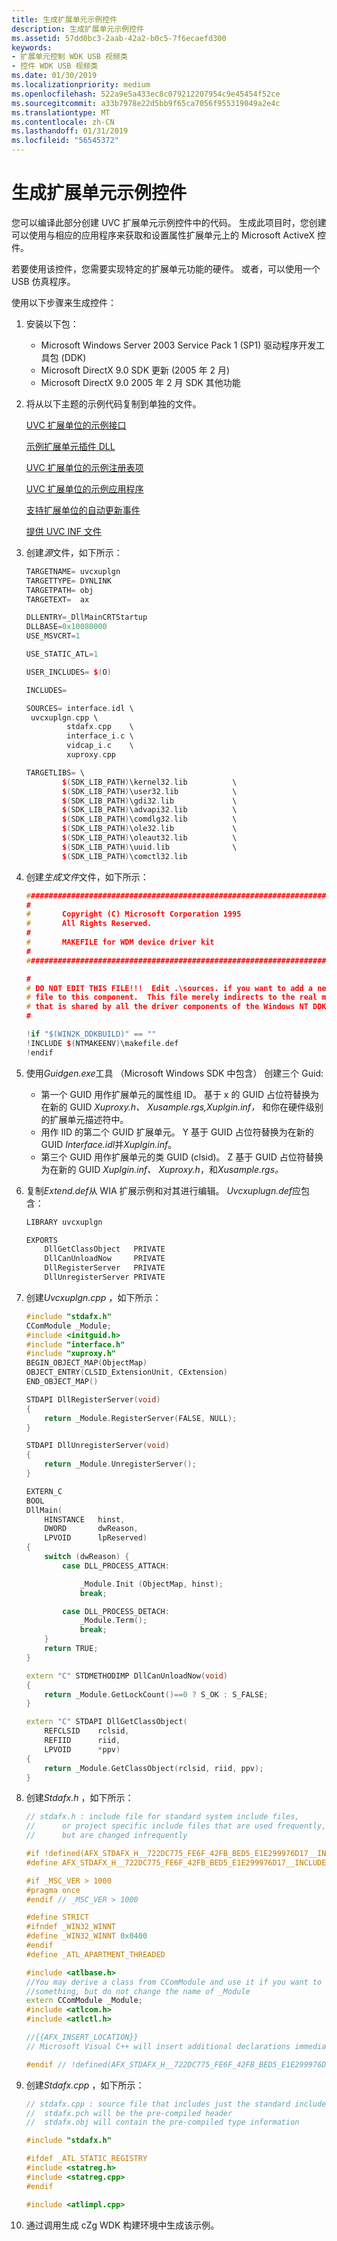 ```yaml
---
title: 生成扩展单元示例控件
description: 生成扩展单元示例控件
ms.assetid: 57dd0bc3-2aab-42a2-b0c5-7f6ecaefd300
keywords:
- 扩展单元控制 WDK USB 视频类
- 控件 WDK USB 视频类
ms.date: 01/30/2019
ms.localizationpriority: medium
ms.openlocfilehash: 522a9e5a433ec8c079212207954c9e45454f52ce
ms.sourcegitcommit: a33b7978e22d5bb9f65ca7056f955319049a2e4c
ms.translationtype: MT
ms.contentlocale: zh-CN
ms.lasthandoff: 01/31/2019
ms.locfileid: "56545372"
---
```

# <a name="building-the-extension-unit-sample-control"></a>生成扩展单元示例控件

您可以编译此部分创建 UVC 扩展单元示例控件中的代码。 生成此项目时，您创建可以使用与相应的应用程序来获取和设置属性扩展单元上的 Microsoft ActiveX 控件。

若要使用该控件，您需要实现特定的扩展单元功能的硬件。 或者，可以使用一个 USB 仿真程序。

使用以下步骤来生成控件：

1. 安装以下包：

    - Microsoft Windows Server 2003 Service Pack 1 (SP1) 驱动程序开发工具包 (DDK)
    - Microsoft DirectX 9.0 SDK 更新 (2005 年 2 月)
    - Microsoft DirectX 9.0 2005 年 2 月 SDK 其他功能

2. 将从以下主题的示例代码复制到单独的文件。

    [UVC 扩展单位的示例接口](sample-interface-for-uvc-extension-units.md)

    [示例扩展单元插件 DLL](sample-extension-unit-plug-in-dll.md)

    [UVC 扩展单位的示例注册表项](sample-registry-entry-for-uvc-extension-units.md)

    [UVC 扩展单位的示例应用程序](sample-application-for-uvc-extension-units.md)

    [支持扩展单位的自动更新事件](supporting-autoupdate-events-with-extension-units.md)

    [提供 UVC INF 文件](providing-a-uvc-inf-file.md)

3. 创建*源*文件，如下所示：

    ```cpp
    TARGETNAME= uvcxuplgn
    TARGETTYPE= DYNLINK
    TARGETPATH= obj
    TARGETEXT=  ax

    DLLENTRY=_DllMainCRTStartup
    DLLBASE=0x10080000
    USE_MSVCRT=1

    USE_STATIC_ATL=1

    USER_INCLUDES= $(O)

    INCLUDES=

    SOURCES= interface.idl \
     uvcxuplgn.cpp \
             stdafx.cpp    \
             interface_i.c \
             vidcap_i.c    \
             xuproxy.cpp

    TARGETLIBS= \
            $(SDK_LIB_PATH)\kernel32.lib          \
            $(SDK_LIB_PATH)\user32.lib            \
            $(SDK_LIB_PATH)\gdi32.lib             \
            $(SDK_LIB_PATH)\advapi32.lib          \
            $(SDK_LIB_PATH)\comdlg32.lib          \
            $(SDK_LIB_PATH)\ole32.lib             \
            $(SDK_LIB_PATH)\oleaut32.lib          \
            $(SDK_LIB_PATH)\uuid.lib              \
            $(SDK_LIB_PATH)\comctl32.lib
    ```

4. 创建*生成文件*文件，如下所示：

    ```cpp
    #############################################################################
    #
    #       Copyright (C) Microsoft Corporation 1995
    #       All Rights Reserved.
    #
    #       MAKEFILE for WDM device driver kit
    #
    #############################################################################

    #
    # DO NOT EDIT THIS FILE!!!  Edit .\sources. if you want to add a new source
    # file to this component.  This file merely indirects to the real make file
    # that is shared by all the driver components of the Windows NT DDK
    #

    !if "$(WIN2K_DDKBUILD)" == ""
    !INCLUDE $(NTMAKEENV)\makefile.def
    !endif
    ```

5. 使用*Guidgen.exe*工具 （Microsoft Windows SDK 中包含） 创建三个 Guid:

    - 第一个 GUID 用作扩展单元的属性组 ID。 基于 x 的 GUID 占位符替换为在新的 GUID *Xuproxy.h、 Xusample.rgs,Xuplgin.inf，* 和你在硬件级别的扩展单元描述符中。
    - 用作 IID 的第二个 GUID 扩展单元。 Y 基于 GUID 占位符替换为在新的 GUID *Interface.idl*并*Xuplgin.inf*。
    - 第三个 GUID 用作扩展单元的类 GUID (clsid)。 Z 基于 GUID 占位符替换为在新的 GUID *Xuplgin.inf、 Xuproxy.h*，和*Xusample.rgs。*

6. 复制*Extend.def*从 WIA 扩展示例和对其进行编辑。 *Uvcxuplugn.def*应包含：

    ```cpp
    LIBRARY uvcxuplgn

    EXPORTS
        DllGetClassObject   PRIVATE
        DllCanUnloadNow     PRIVATE
        DllRegisterServer   PRIVATE
        DllUnregisterServer PRIVATE
    ```

7. 创建*Uvcxuplgn.cpp* ，如下所示：

    ```cpp
    #include "stdafx.h"
    CComModule _Module;
    #include <initguid.h>
    #include "interface.h"
    #include "xuproxy.h"
    BEGIN_OBJECT_MAP(ObjectMap)
    OBJECT_ENTRY(CLSID_ExtensionUnit, CExtension)
    END_OBJECT_MAP()

    STDAPI DllRegisterServer(void)
    {
        return _Module.RegisterServer(FALSE, NULL);
    }

    STDAPI DllUnregisterServer(void)
    {
        return _Module.UnregisterServer();
    }

    EXTERN_C
    BOOL
    DllMain(
        HINSTANCE   hinst,
        DWORD       dwReason,
        LPVOID      lpReserved)
    {
        switch (dwReason) {
            case DLL_PROCESS_ATTACH:

                _Module.Init (ObjectMap, hinst);
                break;

            case DLL_PROCESS_DETACH:
                _Module.Term();
                break;
        }
        return TRUE;
    }

    extern "C" STDMETHODIMP DllCanUnloadNow(void)
    {
        return _Module.GetLockCount()==0 ? S_OK : S_FALSE;
    }

    extern "C" STDAPI DllGetClassObject(
        REFCLSID    rclsid,
        REFIID      riid,
        LPVOID      *ppv)
    {
        return _Module.GetClassObject(rclsid, riid, ppv);
    }
    ```

8. 创建*Stdafx.h* ，如下所示：

    ```cpp
    // stdafx.h : include file for standard system include files,
    //      or project specific include files that are used frequently,
    //      but are changed infrequently

    #if !defined(AFX_STDAFX_H__722DC775_FE6F_42FB_BED5_E1E299976D17__INCLUDED_)
    #define AFX_STDAFX_H__722DC775_FE6F_42FB_BED5_E1E299976D17__INCLUDED_

    #if _MSC_VER > 1000
    #pragma once
    #endif // _MSC_VER > 1000

    #define STRICT
    #ifndef _WIN32_WINNT
    #define _WIN32_WINNT 0x0400
    #endif
    #define _ATL_APARTMENT_THREADED

    #include <atlbase.h>
    //You may derive a class from CComModule and use it if you want to override
    //something, but do not change the name of _Module
    extern CComModule _Module;
    #include <atlcom.h>
    #include <atlctl.h>

    //{{AFX_INSERT_LOCATION}}
    // Microsoft Visual C++ will insert additional declarations immediately before the previous line.

    #endif // !defined(AFX_STDAFX_H__722DC775_FE6F_42FB_BED5_E1E299976D17__INCLUDED)
    ```

9. 创建*Stdafx.cpp* ，如下所示：

    ```cpp
    // stdafx.cpp : source file that includes just the standard includes
    //  stdafx.pch will be the pre-compiled header
    //  stdafx.obj will contain the pre-compiled type information

    #include "stdafx.h"

    #ifdef _ATL_STATIC_REGISTRY
    #include <statreg.h>
    #include <statreg.cpp>
    #endif

    #include <atlimpl.cpp>
    ```

10. 通过调用生成 cZg WDK 构建环境中生成该示例。
